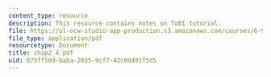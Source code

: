 ```yaml
---
content_type: resource
description: This resource contains notes on ToBI tutorial.
file: https://ol-ocw-studio-app-production.s3.amazonaws.com/courses/6-911-transcribing-prosodic-structure-of-spoken-utterances-with-tobi-january-iap-2006/875ff50dbaba20359cf742c0d491f5d5_chap2_4.pdf
file_type: application/pdf
resourcetype: Document
title: chap2_4.pdf
uid: 875ff50d-baba-2035-9cf7-42c0d491f5d5
---
```

